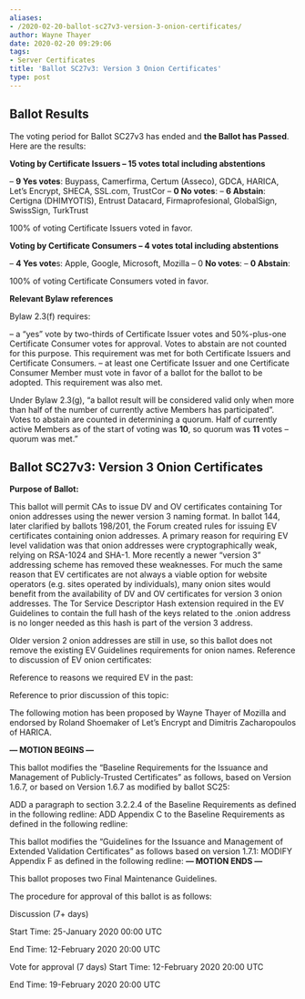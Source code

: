 ```yaml
---
aliases:
- /2020-02-20-ballot-sc27v3-version-3-onion-certificates/
author: Wayne Thayer
date: 2020-02-20 09:29:06
tags:
- Server Certificates
title: 'Ballot SC27v3: Version 3 Onion Certificates'
type: post
---
```


## Ballot Results 

The voting period for Ballot SC27v3 has ended and **the Ballot has Passed**. Here are the results:

**Voting by Certificate Issuers – 15 votes total including abstentions**

– **9 Yes votes**: Buypass, Camerfirma, Certum (Asseco), GDCA, HARICA, Let’s Encrypt, SHECA, SSL.com, TrustCor
– **0 No votes**:
– **6 Abstain**: Certigna (DHIMYOTIS), Entrust Datacard, Firmaprofesional, GlobalSign, SwissSign, TurkTrust

100% of voting Certificate Issuers voted in favor.

**Voting by Certificate Consumers – 4 votes total including abstentions**

– **4 Yes vote**s: Apple, Google, Microsoft, Mozilla
– 0 **No votes**:
– **0 Abstain**:

100% of voting Certificate Consumers voted in favor.

**Relevant Bylaw references**

Bylaw 2.3(f) requires:

– a “yes” vote by two-thirds of Certificate Issuer votes and 50%-plus-one Certificate Consumer votes for approval. Votes to abstain are not counted for this purpose. This requirement was met for both Certificate Issuers and Certificate Consumers.
– at least one Certificate Issuer and one Certificate Consumer Member must vote in favor of a ballot for the ballot to be adopted. This requirement was also met.

Under Bylaw 2.3(g), “a ballot result will be considered valid only when more than half of the number of currently active Members has participated”. Votes to abstain are counted in determining a quorum. Half of currently active Members as of the start of voting was **10**, so quorum was **11** votes – quorum was met.”

## Ballot SC27v3: Version 3 Onion Certificates 

**Purpose of Ballot:**

This ballot will permit CAs to issue DV and OV certificates containing Tor onion addresses using the newer version 3 naming format.
In ballot 144, later clarified by ballots 198/201, the Forum created rules for issuing EV certificates containing onion addresses. A primary reason for requiring EV level validation was that onion addresses were cryptographically weak, relying on RSA-1024 and SHA-1. More recently a newer “version 3” addressing scheme has removed these weaknesses. For much the same reason that EV certificates are not always a viable option for website operators (e.g. sites operated by individuals), many onion sites would benefit from the availability of DV and OV certificates for version 3 onion addresses.
The Tor Service Descriptor Hash extension required in the EV Guidelines to contain the full hash of the keys related to the .onion address is no longer needed as this hash is part of the version 3 address.

Older version 2 onion addresses are still in use, so this ballot does not remove the existing EV Guidelines requirements for onion names.
Reference to discussion of EV onion certificates:

Reference to reasons we required EV in the past:

Reference to prior discussion of this topic:

The following motion has been proposed by Wayne Thayer of Mozilla and endorsed by Roland Shoemaker of Let’s Encrypt and Dimitris Zacharopoulos of HARICA.

**— MOTION BEGINS —**

This ballot modifies the “Baseline Requirements for the Issuance and Management of Publicly-Trusted Certificates” as follows, based on Version 1.6.7, or based on Version 1.6.7 as modified by ballot SC25:

ADD a paragraph to section 3.2.2.4 of the Baseline Requirements as defined in the following redline:
ADD Appendix C to the Baseline Requirements as defined in the following redline:

This ballot modifies the “Guidelines for the Issuance and Management of Extended Validation Certificates” as follows based on version 1.7.1:
MODIFY Appendix F as defined in the following redline:
**— MOTION ENDS —**

This ballot proposes two Final Maintenance Guidelines.

The procedure for approval of this ballot is as follows:

Discussion (7+ days)

Start Time: 25-January 2020 00:00 UTC

End Time: 12-February 2020 20:00 UTC

Vote for approval (7 days)
Start Time: 12-February 2020 20:00 UTC

End Time: 19-February 2020 20:00 UTC